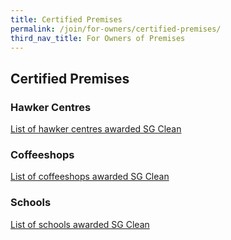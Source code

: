 ```yaml
---
title: Certified Premises
permalink: /join/for-owners/certified-premises/
third_nav_title: For Owners of Premises
---
```


## Certified Premises


### Hawker Centres
[List of hawker centres awarded SG Clean](/join/list-hawkers.pdf)

### Coffeeshops
[List of coffeeshops awarded SG Clean](/join/list-coffeeshops.pdf)

### Schools
[List of schools awarded SG Clean](/join/list-schools.pdf)


